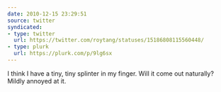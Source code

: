 ```yaml
---
date: 2010-12-15 23:29:51
source: twitter
syndicated:
- type: twitter
  url: https://twitter.com/roytang/statuses/15186808115560448/
- type: plurk
  url: https://plurk.com/p/9lg6sx
---
```


I think I have a tiny, tiny splinter in my finger. Will it come out naturally? Mildly annoyed at it.